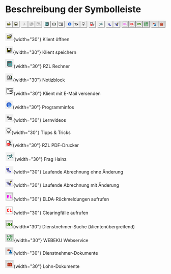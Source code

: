 # Beschreibung der Symbolleiste

![Image](<img/image7.png>)

![Image](<img/image18.png>){width="30"}    Klient öffnen

![Image](<img/image19.png>){width="30"}    Klient speichern

![Image](<img/image20.png>){width="30"}    RZL Rechner

![Image](<img/image21.png>){width="30"}    Notizblock

![Image](<img/image22.png>){width="30"}    Klient mit E-Mail versenden

![Image](<img/image12.png>){width="30"}    Programminfos

![Image](<img/image23.png>){width="30"}    Lernvideos

![Image](<img/image24.png>){width="30"}    Tipps & Tricks

![Image](<img/image25.png>){width="30"}    RZL PDF-Drucker

![Image](<img/image17.png>){width="30"}    Frag Hainz

![Image](<img/image9.png>){width="30"}     Laufende Abrechnung ohne Änderung

![Image](<img/image10.png>){width="30"}    Laufende Abrechnung mit Änderung

![Image](<img/image11.png>){width="30"}    ELDA-Rückmeldungen aufrufen

![Image](<img/image13.png>){width="30"}    Clearingfälle aufrufen

![Image](<img/image14.png>){width="30"}    Dienstnehmer-Suche (klientenübergreifend)

![Image](<img/image26.png>){width="30"}    WEBEKU Webservice

![Image](<img/image15.png>){width="30"}    Dienstnehmer-Dokumente

![Image](<img/image16.png>){width="30"}    Lohn-Dokumente

